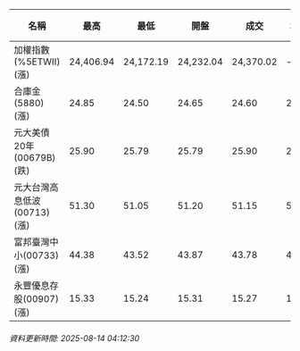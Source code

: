 | 名稱 | 最高 | 最低 | 開盤 | 成交 | 均價 | 成交金額(億) | 昨收 | 漲跌幅 | 漲跌 | 總量 | 昨量 | 振幅 |
| -------- | -------- | -------- | -------- |-------- | -------- | -------- |-------- |-------- |-------- | -------- | -------- |-------- |
|加權指數(%5ETWII) (漲)|24,406.94|24,172.19|24,232.04|24,370.02|-|5,593.19|24,158.36|0.88%|211.66|8,773,010|0|0.97%|
|合庫金(5880) (漲)|24.85|24.50|24.65|24.60|24.61|4.70|24.50|0.41%|0.10|19,115|18,455|1.43%|
|元大美債20年(00679B) (跌)|25.90|25.79|25.79|25.90|25.85|9.90|25.95|0.19%|0.05|38,314|17,954|0.42%|
|元大台灣高息低波(00713) (漲)|51.30|51.05|51.20|51.15|51.16|4.55|51.00|0.29%|0.15|8,889|8,984|0.49%|
|富邦臺灣中小(00733) (漲)|44.38|43.52|43.87|43.78|43.91|0.497|43.57|0.48%|0.21|1,132|733|1.97%|
|永豐優息存股(00907) (漲)|15.33|15.24|15.31|15.27|15.29|0.157|15.23|0.26%|0.04|1,029|711|0.59%|
###### 資料更新時間: 2025-08-14 04:12:30